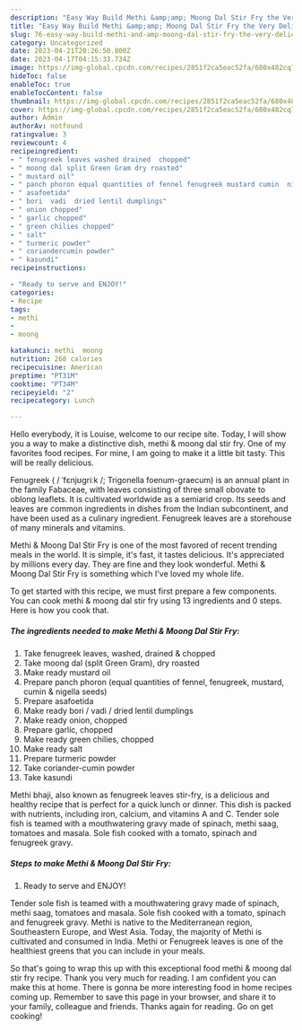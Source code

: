 ```yaml
---
description: "Easy Way Build Methi &amp;amp; Moong Dal Stir Fry the Very Delicious}"
title: "Easy Way Build Methi &amp;amp; Moong Dal Stir Fry the Very Delicious}"
slug: 76-easy-way-build-methi-and-amp-moong-dal-stir-fry-the-very-delicious
category: Uncategorized
date: 2023-04-21T20:26:50.800Z
date: 2023-04-17T04:15:33.734Z
image: https://img-global.cpcdn.com/recipes/2851f2ca5eac52fa/680x482cq70/methi-moong-dal-stir-fry-recipe-main-photo.jpg
hideToc: false
enableToc: true
enableTocContent: false
thumbnail: https://img-global.cpcdn.com/recipes/2851f2ca5eac52fa/680x482cq70/methi-moong-dal-stir-fry-recipe-main-photo.jpg
cover: https://img-global.cpcdn.com/recipes/2851f2ca5eac52fa/680x482cq70/methi-moong-dal-stir-fry-recipe-main-photo.jpg
author: Admin
authorAv: notfound
ratingvalue: 3
reviewcount: 4
recipeingredient:
- " fenugreek leaves washed drained  chopped"
- " moong dal split Green Gram dry roasted"
- " mustard oil"
- " panch phoron equal quantities of fennel fenugreek mustard cumin  nigella seeds"
- " asafoetida"
- " bori  vadi  dried lentil dumplings"
- " onion chopped"
- " garlic chopped"
- " green chilies chopped"
- " salt"
- " turmeric powder"
- " coriandercumin powder"
- " kasundi"
recipeinstructions:

- "Ready to serve and ENJOY!"
categories:
- Recipe
tags:
- methi
- 
- moong

katakunci: methi  moong 
nutrition: 268 calories
recipecuisine: American
preptime: "PT31M"
cooktime: "PT34M"
recipeyield: "2"
recipecategory: Lunch

---
```



Hello everybody, it is Louise, welcome to our recipe site. Today, I will show you a way to make a distinctive dish, methi &amp; moong dal stir fry. One of my favorites food recipes. For mine, I am going to make it a little bit tasty. This will be really delicious.

Fenugreek ( / ˈfɛnjʊɡriːk /; Trigonella foenum-graecum) is an annual plant in the family Fabaceae, with leaves consisting of three small obovate to oblong leaflets. It is cultivated worldwide as a semiarid crop. Its seeds and leaves are common ingredients in dishes from the Indian subcontinent, and have been used as a culinary ingredient. Fenugreek leaves are a storehouse of many minerals and vitamins.

Methi &amp; Moong Dal Stir Fry is one of the most favored of recent trending meals in the world. It is simple, it's fast, it tastes delicious. It's appreciated by millions every day. They are fine and they look wonderful. Methi &amp; Moong Dal Stir Fry is something which I've loved my whole life.


To get started with this recipe, we must first prepare a few components. You can cook methi &amp; moong dal stir fry using 13 ingredients and 0 steps. Here is how you cook that.

<!--inarticleads1-->

##### The ingredients needed to make Methi &amp; Moong Dal Stir Fry:

1. Take  fenugreek leaves, washed, drained &amp; chopped
1. Take  moong dal (split Green Gram), dry roasted
1. Make ready  mustard oil
1. Prepare  panch phoron (equal quantities of fennel, fenugreek, mustard, cumin &amp; nigella seeds)
1. Prepare  asafoetida
1. Make ready  bori / vadi / dried lentil dumplings
1. Make ready  onion, chopped
1. Prepare  garlic, chopped
1. Make ready  green chilies, chopped
1. Make ready  salt
1. Prepare  turmeric powder
1. Take  coriander-cumin powder
1. Take  kasundi


Methi bhaji, also known as fenugreek leaves stir-fry, is a delicious and healthy recipe that is perfect for a quick lunch or dinner. This dish is packed with nutrients, including iron, calcium, and vitamins A and C. Tender sole fish is teamed with a mouthwatering gravy made of spinach, methi saag, tomatoes and masala. Sole fish cooked with a tomato, spinach and fenugreek gravy. 

<!--inarticleads2-->

##### Steps to make Methi &amp; Moong Dal Stir Fry:


1. Ready to serve and ENJOY!

Tender sole fish is teamed with a mouthwatering gravy made of spinach, methi saag, tomatoes and masala. Sole fish cooked with a tomato, spinach and fenugreek gravy. Methi is native to the Mediterranean region, Southeastern Europe, and West Asia. Today, the majority of Methi is cultivated and consumed in India. Methi or Fenugreek leaves is one of the healthiest greens that you can include in your meals. 

So that's going to wrap this up with this exceptional food methi &amp; moong dal stir fry recipe. Thank you very much for reading. I am confident you can make this at home. There is gonna be more interesting food in home recipes coming up. Remember to save this page in your browser, and share it to your family, colleague and friends. Thanks again for reading. Go on get cooking!
